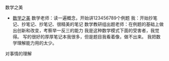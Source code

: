 数学之美
+ <a href="https://xiayuenice163.github.io/book/source/数学之美.pdf" >数学之美</a>
数学老师：读一遍概念，开始讲123456789个例题
我：开始抄笔记、抄笔记、抄笔记、很精美的笔记
数学教研组出题老师：在例题的基础上做出创新和改变，考察举一反三的能力
我是这种数学模式下面的受害者，我觉得。
写的很好的厚厚笔记本我很多，但是题目我看着像，做不出来。
我把数学理解能力用的太少。

对事情的理解